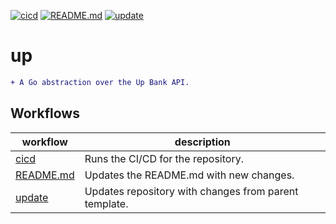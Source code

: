 [![cicd](https://github.com/jmpa-oss/up/actions/workflows/cicd.yml/badge.svg)](https://github.com/jmpa-oss/up/actions/workflows/cicd.yml)
[![README.md](https://github.com/jmpa-oss/up/actions/workflows/README.md.yml/badge.svg)](https://github.com/jmpa-oss/up/actions/workflows/README.md.yml)
[![update](https://github.com/jmpa-oss/up/actions/workflows/update.yml/badge.svg)](https://github.com/jmpa-oss/up/actions/workflows/update.yml)

# up

```diff
+ A Go abstraction over the Up Bank API. 
```

## Workflows

workflow|description
---|---
[cicd](.github/workflows/cicd.yml)|Runs the CI/CD for the repository.
[README.md](.github/workflows/README.md.yml)|Updates the README.md with new changes.
[update](.github/workflows/update.yml)|Updates repository with changes from parent template.

